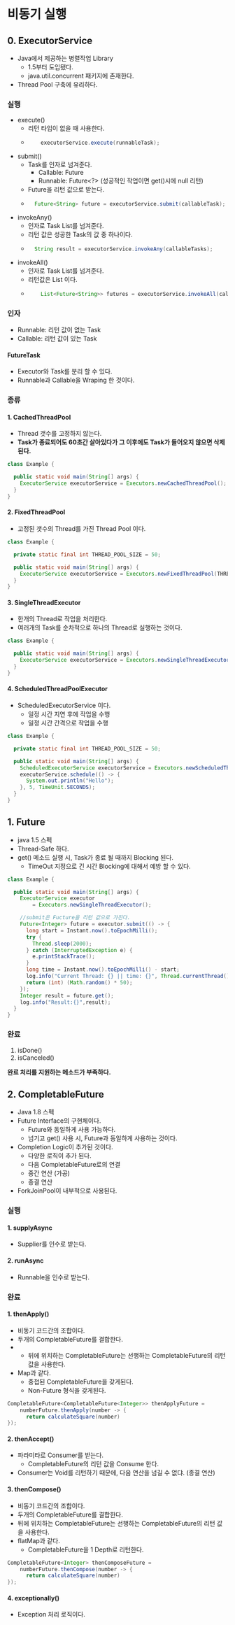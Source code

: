 # 비동기 실행

## 0. ExecutorService

- Java에서 제공하는 병렬작업 Library
    - 1.5부터 도입됐다.
    - java.util.concurrent 패키지에 존재한다.
- Thread Pool 구축에 유리하다.

### 실행

- execute()
    - 리턴 타입이 없을 때 사용한다.
  - ```java
        executorService.execute(runnableTask);
    ```
- submit()
    - Task를 인자로 넘겨준다.
      - Callable: Future<T>
      - Runnable: Future<?> (성공적인 작업이면 get()시에 null 리턴)
    - Future을 리턴 값으로 받는다.
    - ```java
        Future<String> future = executorService.submit(callableTask);
      ```
- invokeAny()
    - 인자로 Task List를 넘겨준다.
    - 리턴 값은 성공한 Task의 값 중 하나이다.
    - ```java
        String result = executorService.invokeAny(callableTasks);
      ```
- invokeAll()
    - 인자로 Task List를 넘겨준다.
    - 리턴값은 List<Future> 이다.
    - ```java
          List<Future<String>> futures = executorService.invokeAll(callableTasks);
      ```

### 인자
- Runnable: 리턴 값이 없는 Task
- Callable: 리턴 값이 있는 Task

#### FutureTask
- Executor와 Task를 분리 할 수 있다.
- Runnable과 Callable을 Wraping 한 것이다.

### 종류

#### 1. CachedThreadPool

- Thread 갯수를 고정하지 않는다.
- **Task가 종료되어도 60초간 살아있다가 그 이후에도 Task가 들어오지 않으면 삭제된다.**

```java
class Example {

  public static void main(String[] args) {
    ExecutorService executorService = Executors.newCachedThreadPool();
  }
}
```

#### 2. FixedThreadPool

- 고정된 갯수의 Thread를 가진 Thread Pool 이다.

```java
class Example {

  private static final int THREAD_POOL_SIZE = 50;

  public static void main(String[] args) {
    ExecutorService executorService = Executors.newFixedThreadPool(THREAD_POOL_SIZE);
  }
}
```

#### 3. SingleThreadExecutor

- 한개의 Thread로 작업을 처리한다.
- 여러개의 Task를 순차적으로 하나의 Thread로 실행하는 것이다.

```java
class Example {

  public static void main(String[] args) {
    ExecutorService executorService = Executors.newSingleThreadExecutor();
  }
}
```

#### 4. ScheduledThreadPoolExecutor

- ScheduledExecutorService 이다.
    - 일정 시간 지연 후에 작업을 수행
    - 일정 시간 간격으로 작업을 수행

```java
class Example {

  private static final int THREAD_POOL_SIZE = 50;

  public static void main(String[] args) {
    ScheduledExecutorService executorService = Executors.newScheduledThreadPool(THREAD_POOL_SIZE);
    executorService.schedule(() -> {
      System.out.println("Hello");
    }, 5, TimeUnit.SECONDS);
  }
}
```

## 1. Future
- java 1.5 스펙
- Thread-Safe 하다.
- get() 메소드 실행 시, Task가 종료 될 때까지 Blocking 된다.
  - TimeOut 지정으로 긴 시간 Blocking에 대해서 예방 할 수 있다.

```java
class Example {

  public static void main(String[] args) {
    ExecutorService executor
        = Executors.newSingleThreadExecutor();

    //submit은 Fucture을 리턴 값으로 가진다.
    Future<Integer> future = executor.submit(() -> {
      long start = Instant.now().toEpochMilli();
      try {
        Thread.sleep(2000);
      } catch (InterruptedException e) {
        e.printStackTrace();
      }
      long time = Instant.now().toEpochMilli() - start;
      log.info("Current Thread: {} || time: {}", Thread.currentThread(), time);
      return (int) (Math.random() * 50);
    });
    Integer result = future.get();
    log.info("Result:{}",result);
  }
}
```

### 완료
1. isDone()
2. isCanceled()   

**완료 처리를 지원하는 메소드가 부족하다.**
## 2. CompletableFuture
- Java 1.8 스펙
- Future Interface의 구현체이다.
  - Future와 동일하게 사용 가능하다.
  - 넘기고 get() 사용 시, Future과 동일하게 사용하는 것이다.
- Completion Logic이 추가된 것이다.
  - 다양한 로직이 추가 된다.
  - 다음 CompletableFuture로의 연결
  - 중간 연산 (가공)
  - 종결 연산
- ForkJoinPool이 내부적으로 사용된다.

### 실행
#### 1. supplyAsync
- Supplier를 인수로 받는다.


#### 2. runAsync
- Runnable을 인수로 받는다.


### 완료

#### 1. thenApply()
- 비동기 코드간의 조합이다.
- 두개의 CompletableFuture를 결합한다.
- - 뒤에 위치하는 CompletableFuture는 선행하는 CompletableFuture의 리턴 값을 사용한다.
- Map과 같다.
  - 중첩된 CompletableFuture을 갖게된다.
  - Non-Future 형식을 갖게된다.
```java
CompletableFuture<CompletableFuture<Integer>> thenApplyFuture =
    numberFuture.thenApply(number -> { 
      return calculateSquare(number)
});
```

#### 2. thenAccept()
- 파라미타로 Consumer를 받는다.
  - CompletableFuture의 리턴 값을 Consume 한다.
- Consumer는 Void를 리턴하기 때문에, 다음 연산을 넘길 수 없댜. (종결 연산)

#### 3. thenCompose()
- 비동기 코드간의 조합이다.
- 두개의 CompletableFuture를 결합한다.
- 뒤에 위치하는 CompletableFuture는 선행하는 CompletableFuture의 리턴 값을 사용한다.
- flatMap과 같다.
  - CompletableFuture을 1 Depth로 리턴한다.
```java
CompletableFuture<Integer> thenComposeFuture =
    numberFuture.thenCompose(number -> { 
      return calculateSquare(number)
});
```


#### 4. exceptionally()
- Exception 처리 로직이다.
